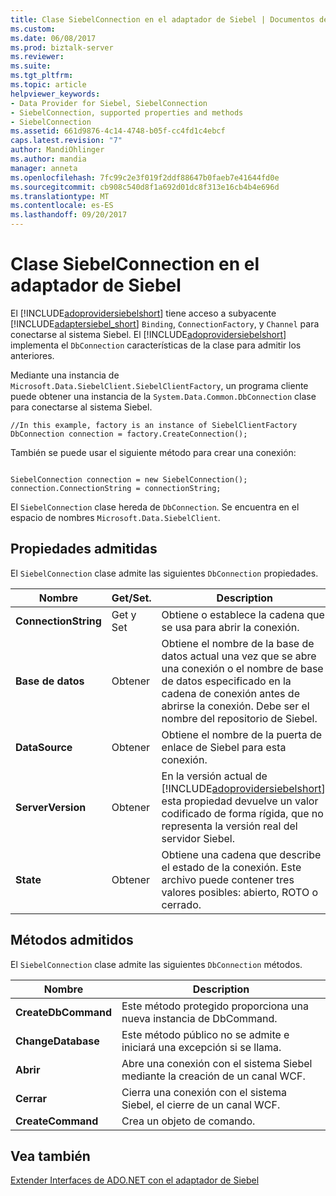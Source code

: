 ```yaml
---
title: Clase SiebelConnection en el adaptador de Siebel | Documentos de Microsoft
ms.custom: 
ms.date: 06/08/2017
ms.prod: biztalk-server
ms.reviewer: 
ms.suite: 
ms.tgt_pltfrm: 
ms.topic: article
helpviewer_keywords:
- Data Provider for Siebel, SiebelConnection
- SiebelConnection, supported properties and methods
- SiebelConnection
ms.assetid: 661d9876-4c14-4748-b05f-cc4fd1c4ebcf
caps.latest.revision: "7"
author: MandiOhlinger
ms.author: mandia
manager: anneta
ms.openlocfilehash: 7fc99c2e3f019f2ddf88647b0faeb7e41644fd0e
ms.sourcegitcommit: cb908c540d8f1a692d01dc8f313e16cb4b4e696d
ms.translationtype: MT
ms.contentlocale: es-ES
ms.lasthandoff: 09/20/2017
---
```

# <a name="siebelconnection-class-in-the-siebel-adapter"></a>Clase SiebelConnection en el adaptador de Siebel
El [!INCLUDE[adoprovidersiebelshort](../../includes/adoprovidersiebelshort-md.md)] tiene acceso a subyacente [!INCLUDE[adaptersiebel_short](../../includes/adaptersiebel-short-md.md)] `Binding`, `ConnectionFactory`, y `Channel` para conectarse al sistema Siebel. El [!INCLUDE[adoprovidersiebelshort](../../includes/adoprovidersiebelshort-md.md)] implementa el `DbConnection` características de la clase para admitir los anteriores.  
  
 Mediante una instancia de `Microsoft.Data.SiebelClient.SiebelClientFactory`, un programa cliente puede obtener una instancia de la `System.Data.Common.DbConnection` clase para conectarse al sistema Siebel.  
  
```  
//In this example, factory is an instance of SiebelClientFactory  
DbConnection connection = factory.CreateConnection();  
```  
  
 También se puede usar el siguiente método para crear una conexión:  
  
```  
  
SiebelConnection connection = new SiebelConnection();  
connection.ConnectionString = connectionString;  
```  
  
 El `SiebelConnection` clase hereda de `DbConnection`. Se encuentra en el espacio de nombres `Microsoft.Data.SiebelClient`.  
  
## <a name="supported-properties"></a>Propiedades admitidas  
 El `SiebelConnection` clase admite las siguientes `DbConnection` propiedades.  
  
|Nombre|Get/Set.|Description|  
|----------|--------------|-----------------|  
|**ConnectionString**|Get y Set|Obtiene o establece la cadena que se usa para abrir la conexión.|  
|**Base de datos**|Obtener|Obtiene el nombre de la base de datos actual una vez que se abre una conexión o el nombre de base de datos especificado en la cadena de conexión antes de abrirse la conexión. Debe ser el nombre del repositorio de Siebel.|  
|**DataSource**|Obtener|Obtiene el nombre de la puerta de enlace de Siebel para esta conexión.|  
|**ServerVersion**|Obtener|En la versión actual de [!INCLUDE[adoprovidersiebelshort](../../includes/adoprovidersiebelshort-md.md)], esta propiedad devuelve un valor codificado de forma rígida, que no representa la versión real del servidor Siebel.|  
|**State**|Obtener|Obtiene una cadena que describe el estado de la conexión. Este archivo puede contener tres valores posibles: abierto, ROTO o cerrado.|  
  
## <a name="supported-methods"></a>Métodos admitidos  
 El `SiebelConnection` clase admite las siguientes `DbConnection` métodos.  
  
|Nombre|Description|  
|----------|-----------------|  
|**CreateDbCommand**|Este método protegido proporciona una nueva instancia de DbCommand.|  
|**ChangeDatabase**|Este método público no se admite e iniciará una excepción si se llama.|  
|**Abrir**|Abre una conexión con el sistema Siebel mediante la creación de un canal WCF.|  
|**Cerrar**|Cierra una conexión con el sistema Siebel, el cierre de un canal WCF.|  
|**CreateCommand**|Crea un objeto de comando.|  
  
## <a name="see-also"></a>Vea también  
 [Extender Interfaces de ADO.NET con el adaptador de Siebel](../../adapters-and-accelerators/adapter-siebel/extend-ado-net-interfaces-with-the-siebel-adapter.md)